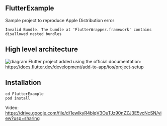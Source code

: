 ## FlutterExample

Sample project to reproduce Apple Distribution error
```
Invalid Bundle. The bundle at 'FlutterWrapper.framework' contains disallowed nested bundles
```

## High level architecture
![diagram](https://user-images.githubusercontent.com/90182796/210980316-0b26cd77-f694-447a-965c-efedac76a467.jpg)
Flutter project added using the official documentation: https://docs.flutter.dev/development/add-to-app/ios/project-setup


## Installation

```
cd FlutterExample
pod install
```

Video: https://drive.google.com/file/d/1ewIkyR4bIqV3OuTJz90nZZJ3E5vcNcSN/view?usp=sharing
